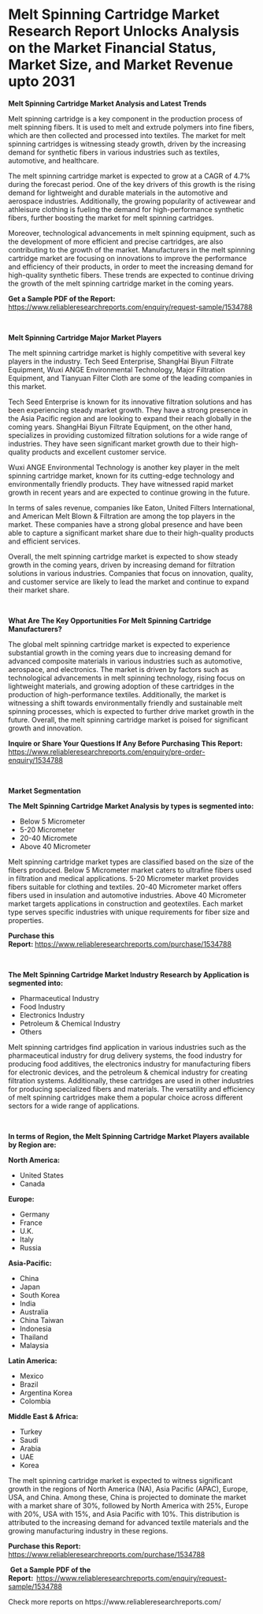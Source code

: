 <p><h1>Melt Spinning Cartridge Market Research Report Unlocks Analysis on the Market Financial Status, Market Size, and Market Revenue upto 2031</h1></p><p><strong>Melt Spinning Cartridge Market Analysis and Latest Trends</strong></p>
<p><p>Melt spinning cartridge is a key component in the production process of melt spinning fibers. It is used to melt and extrude polymers into fine fibers, which are then collected and processed into textiles. The market for melt spinning cartridges is witnessing steady growth, driven by the increasing demand for synthetic fibers in various industries such as textiles, automotive, and healthcare.</p><p>The melt spinning cartridge market is expected to grow at a CAGR of 4.7% during the forecast period. One of the key drivers of this growth is the rising demand for lightweight and durable materials in the automotive and aerospace industries. Additionally, the growing popularity of activewear and athleisure clothing is fueling the demand for high-performance synthetic fibers, further boosting the market for melt spinning cartridges.</p><p>Moreover, technological advancements in melt spinning equipment, such as the development of more efficient and precise cartridges, are also contributing to the growth of the market. Manufacturers in the melt spinning cartridge market are focusing on innovations to improve the performance and efficiency of their products, in order to meet the increasing demand for high-quality synthetic fibers. These trends are expected to continue driving the growth of the melt spinning cartridge market in the coming years.</p></p>
<p><strong>Get a Sample PDF of the Report:&nbsp;</strong> <a href="https://www.reliableresearchreports.com/enquiry/request-sample/1534788">https://www.reliableresearchreports.com/enquiry/request-sample/1534788</a></p>
<p>&nbsp;</p>
<p><strong>Melt Spinning Cartridge Major Market Players</strong></p>
<p><p>The melt spinning cartridge market is highly competitive with several key players in the industry. Tech Seed Enterprise, ShangHai Biyun Filtrate Equipment, Wuxi ANGE Environmental Technology, Major Filtration Equipment, and Tianyuan Filter Cloth are some of the leading companies in this market. </p><p>Tech Seed Enterprise is known for its innovative filtration solutions and has been experiencing steady market growth. They have a strong presence in the Asia Pacific region and are looking to expand their reach globally in the coming years. ShangHai Biyun Filtrate Equipment, on the other hand, specializes in providing customized filtration solutions for a wide range of industries. They have seen significant market growth due to their high-quality products and excellent customer service.</p><p>Wuxi ANGE Environmental Technology is another key player in the melt spinning cartridge market, known for its cutting-edge technology and environmentally friendly products. They have witnessed rapid market growth in recent years and are expected to continue growing in the future. </p><p>In terms of sales revenue, companies like Eaton, United Filters International, and American Melt Blown & Filtration are among the top players in the market. These companies have a strong global presence and have been able to capture a significant market share due to their high-quality products and efficient services.</p><p>Overall, the melt spinning cartridge market is expected to show steady growth in the coming years, driven by increasing demand for filtration solutions in various industries. Companies that focus on innovation, quality, and customer service are likely to lead the market and continue to expand their market share.</p></p>
<p>&nbsp;</p>
<p><strong>What Are The Key Opportunities For Melt Spinning Cartridge Manufacturers?</strong></p>
<p><p>The global melt spinning cartridge market is expected to experience substantial growth in the coming years due to increasing demand for advanced composite materials in various industries such as automotive, aerospace, and electronics. The market is driven by factors such as technological advancements in melt spinning technology, rising focus on lightweight materials, and growing adoption of these cartridges in the production of high-performance textiles. Additionally, the market is witnessing a shift towards environmentally friendly and sustainable melt spinning processes, which is expected to further drive market growth in the future. Overall, the melt spinning cartridge market is poised for significant growth and innovation.</p></p>
<p><strong>Inquire or Share Your Questions If Any Before Purchasing This Report:</strong> <a href="https://www.reliableresearchreports.com/enquiry/pre-order-enquiry/1534788">https://www.reliableresearchreports.com/enquiry/pre-order-enquiry/1534788</a></p>
<p>&nbsp;</p>
<p><strong>Market Segmentation</strong></p>
<p><strong>The Melt Spinning Cartridge Market Analysis by types is segmented into:</strong></p>
<p><ul><li>Below 5 Micrometer</li><li>5-20 Micrometer</li><li>20-40 Micromete</li><li>Above 40 Micrometer</li></ul></p>
<p><p>Melt spinning cartridge market types are classified based on the size of the fibers produced. Below 5 Micrometer market caters to ultrafine fibers used in filtration and medical applications. 5-20 Micrometer market provides fibers suitable for clothing and textiles. 20-40 Micrometer market offers fibers used in insulation and automotive industries. Above 40 Micrometer market targets applications in construction and geotextiles. Each market type serves specific industries with unique requirements for fiber size and properties.</p></p>
<p><strong>Purchase this Report:&nbsp;</strong><a href="https://www.reliableresearchreports.com/purchase/1534788">https://www.reliableresearchreports.com/purchase/1534788</a></p>
<p>&nbsp;</p>
<p><strong>The Melt Spinning Cartridge Market Industry Research by Application is segmented into:</strong></p>
<p><ul><li>Pharmaceutical Industry</li><li>Food Industry</li><li>Electronics Industry</li><li>Petroleum & Chemical Industry</li><li>Others</li></ul></p>
<p><p>Melt spinning cartridges find application in various industries such as the pharmaceutical industry for drug delivery systems, the food industry for producing food additives, the electronics industry for manufacturing fibers for electronic devices, and the petroleum & chemical industry for creating filtration systems. Additionally, these cartridges are used in other industries for producing specialized fibers and materials. The versatility and efficiency of melt spinning cartridges make them a popular choice across different sectors for a wide range of applications.</p></p>
<p>&nbsp;</p>
<p><strong>In terms of Region, the Melt Spinning Cartridge Market Players available by Region are:</strong></p>
<p>
    <p> <strong> North America: </strong>
        <ul>
            <li>United States</li>
            <li>Canada</li>
        </ul>
        </p> 
    <p> <strong> Europe: </strong>
        <ul>
            <li>Germany</li>
            <li>France</li>
            <li>U.K.</li>
            <li>Italy</li>
            <li>Russia</li>
        </ul>
        </p> 
    <p> <strong> Asia-Pacific: </strong>
        <ul>
            <li>China</li>
            <li>Japan</li>
            <li>South Korea</li>
            <li>India</li>
            <li>Australia</li>
            <li>China Taiwan</li>
            <li>Indonesia</li>
            <li>Thailand</li>
            <li>Malaysia</li>
        </ul>
        </p> 
    <p> <strong> Latin America: </strong>
        <ul>
            <li>Mexico</li>
            <li>Brazil</li>
            <li>Argentina Korea</li>
            <li>Colombia</li>
        </ul>
        </p> 
    <p> <strong> Middle East & Africa: </strong>
        <ul>
            <li>Turkey</li>
            <li>Saudi</li>
            <li>Arabia</li>
            <li>UAE</li>
            <li>Korea</li>
        </ul>
    </p>
    </p>
<p><p>The melt spinning cartridge market is expected to witness significant growth in the regions of North America (NA), Asia Pacific (APAC), Europe, USA, and China. Among these, China is projected to dominate the market with a market share of 30%, followed by North America with 25%, Europe with 20%, USA with 15%, and Asia Pacific with 10%. This distribution is attributed to the increasing demand for advanced textile materials and the growing manufacturing industry in these regions.</p></p>
<p><strong>Purchase this Report: </strong><a href="https://www.reliableresearchreports.com/purchase/1534788">https://www.reliableresearchreports.com/purchase/1534788</a></p>
<p>&nbsp;<strong>Get a Sample PDF of the Report:&nbsp;&nbsp;</strong><a href="https://www.reliableresearchreports.com/enquiry/request-sample/1534788">https://www.reliableresearchreports.com/enquiry/request-sample/1534788</a></p>
<p><strong></strong></p>
<p>Check more reports on https://www.reliableresearchreports.com/</p>
